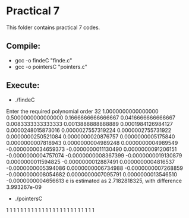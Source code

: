 # Practical 7

This folder contains practical 7 codes.

## Compile:
* gcc -o findeC "finde.c"
* gcc -o pointersC "pointers.c"

## Execute:
* ./findeC

 Enter the required polynomial order
 32
 1.0000000000000000
 0.5000000000000000
 0.1666666666666667
 0.0416666666666667
 0.0083333333333333
 0.0013888888888889
 0.0001984126984127
 0.0000248015873016
 0.0000027557319224
 0.0000002755731922
 0.0000000250521084
 0.0000000020876757
 0.0000000005175840
 0.0000000007818943
 0.0000000004989248
 0.0000000004989549
 -0.0000000034659373
 -0.0000000011130490
 0.0000000091206151
 -0.0000000004757074
 -0.0000000008367399
 -0.0000000019130879
 0.0000000011594825
 -0.0000000012887491
 0.0000000004816537
 -0.0000000005394086
 0.0000000006734988
 -0.0000000007268859
 -0.0000000008054682
 0.0000000007095791
 0.0000000013546510
 -0.0000000004656613
  e is estimated as 2.7182818325, with difference 3.993267e-09

* ./pointersC

 1  1  1  1  1  1  1  1  1  1  1  1  1  1  1  1  1  1  1  1  1  1  1  1  1 
